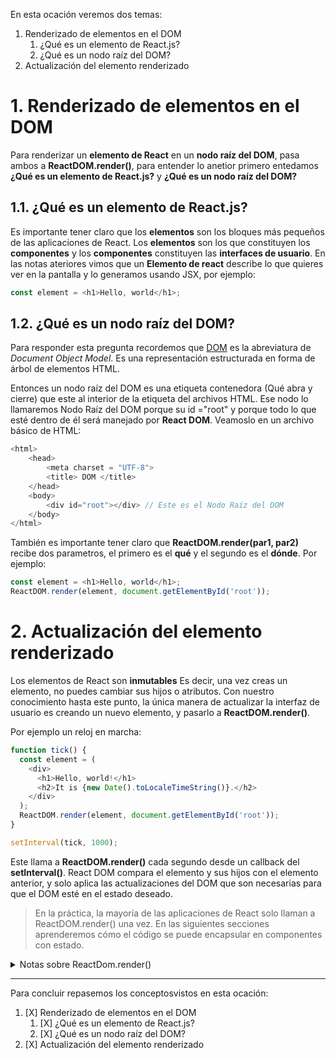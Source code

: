 En esta ocación veremos dos temas:
1. Renderizado de elementos en el DOM
    1. ¿Qué es un elemento de React.js?
    2. ¿Qué es un nodo raíz del DOM?
2. Actualización del elemento renderizado

# 1. Renderizado de elementos en el DOM

Para renderizar un **elemento de React** en un **nodo raíz del DOM**, pasa ambos a **ReactDOM.render()**, para entender lo anetior primero entedamos **¿Qué es un elemento de React.js?** y **¿Qué es un nodo raíz del DOM?**

## 1.1. ¿Qué es un elemento de React.js?

Es importante tener claro que los **elementos** son los bloques más pequeños de las aplicaciones de React.
Los **elementos** son los que constituyen los **componentes** y los **componentes** constituyen las **interfaces de usuario**.
En las notas ateriores vimos que un **Elemento de react** describe lo que quieres ver en la pantalla y lo generamos usando JSX, por ejemplo:

```js 
const element = <h1>Hello, world</h1>;
```
## 1.2. ¿Qué es un nodo raíz del DOM?

Para responder esta pregunta recordemos que [DOM](https://medium.com/jspoint/understanding-basics-of-dom-265b73d958d1) es la abreviatura de *Document Object Model*. Es una representación estructurada en forma de árbol de elementos HTML. 

Entonces un nodo raíz del DOM es una etiqueta contenedora (Qué abra y cierre) que este al interior de la etiqueta <body></body> del archivos HTML. Ese nodo lo llamaremos Nodo Raíz del DOM porque su id ="root" y porque todo lo que esté dentro de él será manejado por **React DOM**.
Veamoslo en un archivo básico de HTML:

```js
<html> 
    <head> 
        <meta charset = "UTF-8"> 
        <title> DOM </title>
    </head> 
    <body> 
        <div id="root"></div> // Este es el Nodo Raíz del DOM
    </body> 
</html>
```

También es importante tener claro que **ReactDOM.render(par1, par2)** recibe dos parametros, el primero es el **qué** y el segundo es el **dónde**. Por ejemplo:

```js
const element = <h1>Hello, world</h1>;
ReactDOM.render(element, document.getElementById('root'));
```

# 2. Actualización del elemento renderizado

Los elementos de React son **inmutables** Es decir, una vez creas un elemento, no puedes cambiar sus hijos o atributos. Con nuestro conocimiento hasta este punto, la única manera de actualizar la interfaz de usuario es creando un nuevo elemento, y pasarlo a **ReactDOM.render()**.

Por ejemplo un reloj en marcha:
```js
function tick() {
  const element = (
    <div>
      <h1>Hello, world!</h1>
      <h2>It is {new Date().toLocaleTimeString()}.</h2>
    </div>
  );
  ReactDOM.render(element, document.getElementById('root'));
}

setInterval(tick, 1000);
```
Este llama a **ReactDOM.render()** cada segundo desde un callback del **setInterval()**.
React DOM compara el elemento y sus hijos con el elemento anterior, y solo aplica las actualizaciones del DOM que son necesarias para que el DOM esté en el estado deseado.

> En la práctica, la mayoría de las aplicaciones de React solo llaman a ReactDOM.render() una   vez. En las siguientes secciones aprenderemos cómo el código se puede encapsular en componentes con estado.

<details>
           <summary>Notas sobre ReactDom.render()</summary>
           <ul>
           <li>ReactDOM.render() controla el contenido del nodo contenedor que suministras. Cualquiera de los elementos DOM dentro de este son reemplazados cuando se llama por primera vez. Las llamadas posteriores utilizan el algoritmo de diferenciado de React DOM para actualizaciones eficientes.</li>
           <li>ReactDOM.render() no modifica el nodo contenedor (solo modifica los hijos del contenedor). Puede ser posible insertar un componente en un nodo existente del DOM sin sobrescribir los hijos existentes.</li>
           <li>ReactDOM.render() actualmente retorna una referencia a la instancia ReactComponent raíz. Sin embargo, utilizar este valor retornado es una práctica vieja, y debe ser evitada debido a que en futuras versiones de React puede que los componentes se rendericen de manera asíncrona en algunos casos. Si deseas obtener una referencia a la instancia ReactComponent raíz, la solución preferida es agregar una referencia mediante callback al elemento raíz.</li>
           <li>El uso de ReactDOM.render() para hidratar un contenedor renderizado por servidor esta despreciado, y será eliminado en la versión 17 de React. Usa en su lugar hydrate().</li>
           </ul>
</details>

- - - -

Para concluir repasemos los conceptosvistos en esta ocación:
1. [X] Renderizado de elementos en el DOM
    1. [X] ¿Qué es un elemento de React.js?
    2. [X] ¿Qué es un nodo raíz del DOM?
2. [X] Actualización del elemento renderizado
